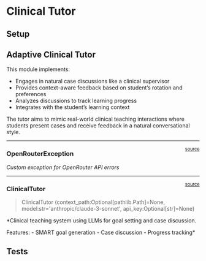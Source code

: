# Clinical Tutor


<!-- WARNING: THIS FILE WAS AUTOGENERATED! DO NOT EDIT! -->

## Setup

## Adaptive Clinical Tutor

This module implements:

- Engages in natural case discussions like a clinical supervisor
- Provides context-aware feedback based on student’s rotation and
  preferences
- Analyzes discussions to track learning progress
- Integrates with the student’s learning context

The tutor aims to mimic real-world clinical teaching interactions where
students present cases and receive feedback in a natural conversational
style.

------------------------------------------------------------------------

<a
href="https://github.com/Dyadd/wardbuddy/blob/main/wardbuddy/clinical_tutor.py#L29"
target="_blank" style="float:right; font-size:smaller">source</a>

### OpenRouterException

*Custom exception for OpenRouter API errors*

------------------------------------------------------------------------

<a
href="https://github.com/Dyadd/wardbuddy/blob/main/wardbuddy/clinical_tutor.py#L34"
target="_blank" style="float:right; font-size:smaller">source</a>

### ClinicalTutor

>  ClinicalTutor (context_path:Optional[pathlib.Path]=None,
>                     model:str='anthropic/claude-3-sonnet',
>                     api_key:Optional[str]=None)

\*Clinical teaching system using LLMs for goal setting and case
discussion.

Features: - SMART goal generation - Case discussion - Progress
tracking\*

## Tests
